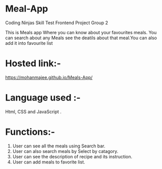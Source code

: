 # Meal-App
Coding Ninjas Skill Test  Frontend Project Group 2

This is Meals app Where you can know about your favourites meals. You can search about any Meals see the deatils about that meal.You can also add it into favourite list

# Hosted link:-
https://mohanmajee.github.io/Meals-App/

# Language used :- 
Html, CSS and JavaScript . 
# Functions:-
1. User can see all the meals using Search bar.
2. User can also search meals by Select by catagory.
3. User can see the description of recipe and its instruction.
4. User can add meals to favorite list.
